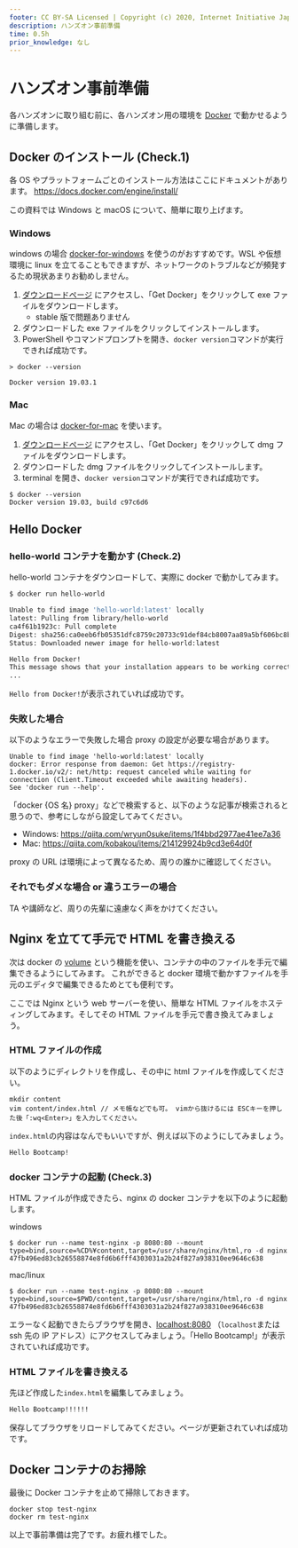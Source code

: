 ```yaml
---
footer: CC BY-SA Licensed | Copyright (c) 2020, Internet Initiative Japan Inc.
description: ハンズオン事前準備
time: 0.5h
prior_knowledge: なし
---
```


<header-table/>

# ハンズオン事前準備

各ハンズオンに取り組む前に、各ハンズオン用の環境を [Docker](https://www.docker.com/) で動かせるように準備します。

## Docker のインストール (Check.1)

各 OS やプラットフォームごとのインストール方法はここにドキュメントがあります。
https://docs.docker.com/engine/install/

この資料では Windows と macOS について、簡単に取り上げます。

### Windows

windows の場合 [docker-for-windows](https://docs.docker.com/docker-for-windows/) を使うのがおすすめです。WSL や仮想環境に linux を立てることもできますが、ネットワークのトラブルなどが頻発するため現状あまりお勧めしません。

1. [ダウンロードページ](https://hub.docker.com/editions/community/docker-ce-desktop-windows/) にアクセスし、「Get Docker」をクリックして exe ファイルをダウンロードします。
   - stable 版で問題ありません
2. ダウンロードした exe ファイルをクリックしてインストールします。
3. PowerShell やコマンドプロンプトを開き、`docker version`コマンドが実行できれば成功です。

```
> docker --version

Docker version 19.03.1
```

### Mac

Mac の場合は [docker-for-mac](https://docs.docker.com/docker-for-mac/) を使います。

1. [ダウンロードページ](https://hub.docker.com/editions/community/docker-ce-desktop-mac/) にアクセスし、「Get Docker」をクリックして dmg ファイルをダウンロードします。
2. ダウンロードした dmg ファイルをクリックしてインストールします。
3. terminal を開き、`docker version`コマンドが実行できれば成功です。

```
$ docker --version
Docker version 19.03, build c97c6d6
```

## Hello Docker

### hello-world コンテナを動かす (Check.2)

hello-world コンテナをダウンロードして、実際に docker で動かしてみます。

```bash
$ docker run hello-world

Unable to find image 'hello-world:latest' locally
latest: Pulling from library/hello-world
ca4f61b1923c: Pull complete
Digest: sha256:ca0eeb6fb05351dfc8759c20733c91def84cb8007aa89a5bf606bc8b315b9fc7
Status: Downloaded newer image for hello-world:latest

Hello from Docker!
This message shows that your installation appears to be working correctly.
...
```

`Hello from Docker!`が表示されていれば成功です。

### 失敗した場合

以下のようなエラーで失敗した場合 proxy の設定が必要な場合があります。

```
Unable to find image 'hello-world:latest' locally
docker: Error response from daemon: Get https://registry-1.docker.io/v2/: net/http: request canceled while waiting for connection (Client.Timeout exceeded while awaiting headers).
See 'docker run --help'.
```

「docker {OS 名} proxy」などで検索すると、以下のような記事が検索されると思うので、参考にしながら設定してみてください。

- Windows: https://qiita.com/wryun0suke/items/1f4bbd2977ae41ee7a36
- Mac: https://qiita.com/kobakou/items/214129924b9cd3e64d0f

proxy の URL は環境によって異なるため、周りの誰かに確認してください。

### それでもダメな場合 or 違うエラーの場合

TA や講師など、周りの先輩に遠慮なく声をかけてください。

## Nginx を立てて手元で HTML を書き換える

次は docker の [volume](https://docs.docker.com/storage/volumes/) という機能を使い、コンテナの中のファイルを手元で編集できるようにしてみます。
これができると docker 環境で動かすファイルを手元のエディタで編集できるためとても便利です。

ここでは Nginx という web サーバーを使い、簡単な HTML ファイルをホスティングしてみます。そしてその HTML ファイルを手元で書き換えてみましょう。

### HTML ファイルの作成

以下のようにディレクトリを作成し、その中に html ファイルを作成してください。

```
mkdir content
vim content/index.html // メモ帳などでも可。 vimから抜けるには ESCキーを押した後「:wq<Enter>」を入力してください。
```

`index.html`の内容はなんでもいいですが、例えば以下のようにしてみましょう。

```html
Hello Bootcamp!
```

### docker コンテナの起動 (Check.3)

HTML ファイルが作成できたら、nginx の docker コンテナを以下のように起動します。

windows

```
$ docker run --name test-nginx -p 8080:80 --mount type=bind,source=%CD%¥content,target=/usr/share/nginx/html,ro -d nginx
47fb496ed83cb26558874e8fd6b6fff4303031a2b24f827a938310ee9646c638
```

mac/linux

```
$ docker run --name test-nginx -p 8080:80 --mount type=bind,source=$PWD/content,target=/usr/share/nginx/html,ro -d nginx
47fb496ed83cb26558874e8fd6b6fff4303031a2b24f827a938310ee9646c638
```

エラーなく起動できたらブラウザを開き、[localhost:8080](http://localhost:8080) （`localhost`または ssh 先の IP アドレス）にアクセスしてみましょう。「Hello Bootcamp!」が表示されていれば成功です。

### HTML ファイルを書き換える

先ほど作成した`index.html`を編集してみましょう。

```html
Hello Bootcamp!!!!!!
```

保存してブラウザをリロードしてみてください。ページが更新されていれば成功です。

## Docker コンテナのお掃除

最後に Docker コンテナを止めて掃除しておきます。

```
docker stop test-nginx
docker rm test-nginx
```

以上で事前準備は完了です。お疲れ様でした。
